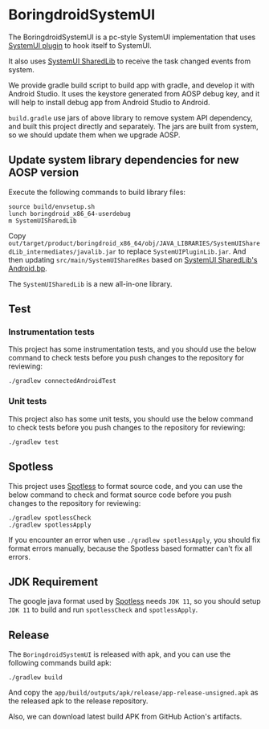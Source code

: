 # BoringdroidSystemUI

The BoringdroidSystemUI is a pc-style SystemUI implementation that uses 
[SystemUI plugin](https://android.googlesource.com/platform/frameworks/base/+/refs/heads/master/packages/SystemUI/plugin/)
to hook itself to SystemUI.

It also uses 
[SystemUI SharedLib](https://android.googlesource.com/platform/frameworks/base/+/refs/heads/master/packages/SystemUI/shared/)
to receive the task changed events from system.

We provide gradle build script to build app with gradle, and develop it with Android Studio. It uses the keystore
generated from AOSP debug key, and it will help to install debug app from Android Studio to Android.

`build.gradle` use jars of above library to remove system API dependency, and
built this project directly and separately. The jars are built from system, so we should update them
when we upgrade AOSP.

## Update system library dependencies for new AOSP version

Execute the following commands to build library files:

```shell
source build/envsetup.sh
lunch boringdroid_x86_64-userdebug
m SystemUISharedLib
```

Copy `out/target/product/boringdroid_x86_64/obj/JAVA_LIBRARIES/SystemUISharedLib_intermediates/javalib.jar`
to replace `SystemUIPluginLib.jar`. And then updating `src/main/SystemUISharedRes` based on
[SystemUI SharedLib's Android.bp](https://android.googlesource.com/platform/frameworks/base/+/refs/heads/master/packages/SystemUI/shared/Android.bp).


The `SystemUISharedLib` is a new all-in-one library.

## Test

### Instrumentation tests

This project has some instrumentation tests, and you should use the below command to check
tests before you push changes to the repository for reviewing:

```shell
./gradlew connectedAndroidTest
```

### Unit tests

This project also has some unit tests, you should use the below command to check tests before
you push changes to the repository for reviewing:

```shell
./gradlew test
```

## Spotless

This project uses [Spotless](https://github.com/diffplug/spotless/tree/main/plugin-gradle) to
format source code, and you can use the below command to check and format source code before
you push changes to the repository for reviewing:

```shell
./gradlew spotlessCheck
./gradlew spotlessApply
```

If you encounter an error when use `./gradlew spotlessApply`, you should fix format errors
manually, because the Spotless based formatter can't fix all errors.

## JDK Requirement

The google java format used by [Spotless](https://github.com/diffplug/spotless/tree/main/plugin-gradle)
needs `JDK 11`, so you should setup `JDK 11` to build and run `spotlessCheck` and `spotlessApply`.

## Release

The `BoringdroidSystemUI` is released with apk, and you can use the following commands build apk:

```shell script
./gradlew build
```

And copy the `app/build/outputs/apk/release/app-release-unsigned.apk` as the released apk to the 
release repository.

Also, we can download latest build APK from GitHub Action's artifacts.